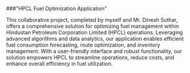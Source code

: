 ###"HPCL Fuel Optimization Application"

This collaborative project, completed by myself and Mr. Dinesh Suthar, offers a comprehensive solution for optimizing fuel management within Hindustan Petroleum Corporation Limited (HPCL) operations. Leveraging advanced algorithms and data analytics, our application enables efficient fuel consumption forecasting, route optimization, and inventory management. With a user-friendly interface and robust functionality, our solution empowers HPCL to streamline operations, reduce costs, and enhance overall efficiency in fuel utilization.
